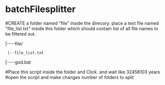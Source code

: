 # batchFilesplitter
                                                                  
                                                                       

#CREATE a folder named "file" inside the direcory. place a text file named "file_list.txt" inside this folder which should contain list of all file names to be filtered out.  

|----file/

     |--file_list.txt
     
|----god.bat

#Place this script inside the folder and Click. and wait like 32458103 years 
#open the script and make changes number of folders to split


